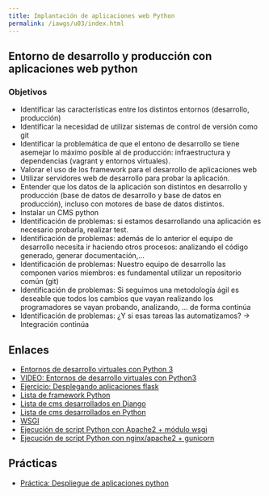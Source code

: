 ```yaml
---
title: Implantación de aplicaciones web Python
permalink: /iawgs/u03/index.html
---
```


## Entorno de desarrollo y producción con aplicaciones web python

### Objetivos

* Identificar las características entre los distintos entornos (desarrollo, producción)
* Identificar la necesidad de utilizar sistemas de control de versión como git
* Identificar la problemática de que el entono de desarrollo se tiene asemejar lo máximo posible al de producción: infraestructura y dependencias (vagrant y entornos virtuales).
* Valorar el uso de los framework para el desarrollo de aplicaciones web
* Utilizar servidores web de desarrollo para probar la aplicación.
* Entender que los datos de la aplicación son distintos en desarrollo y producción (base de datos de desarrollo y base de datos en producción), incluso con motores de base de datos distintos.
* Instalar un CMS python
* Identificación de problemas: si estamos desarrollando una aplicación es necesario probarla, realizar test.
* Identificación de problemas: además de lo anterior el equipo de desarrollo necesita ir haciendo otros procesos: analizando el código generado, generar documentación,...
* Identificación de problemas: Nuestro equipo de desarrollo las componen varios miembros: es fundamental utilizar un repositorio común (git)
* Identificación de problemas: Si seguimos una metodología ágil es deseable que todos los cambios que vayan realizando los programadores se vayan probando, analizando, ... de forma continúa
* Identificación de problemas: ¿Y si esas tareas las automatizamos? -> Integración continúa

## Enlaces

* [Entornos de desarrollo virtuales con Python 3](https://openwebinars.net/blog/entornos-de-desarrollo-virtuales-con-python3/)
* [VIDEO: Entornos de desarrollo virtuales con Python3](https://www.youtube.com/watch?v=h2J6-03MsnQ)
* [Ejercicio: Desplegando aplicaciones flask](flask.html)
* [Lista de framework Python](https://wiki.python.org/moin/WebFrameworks)
* [Lista de cms desarrollados en Django](https://djangopackages.org/grids/g/cms/)
* [Lista de cms desarrollados en Python](https://wiki.python.org/moin/ContentManagementSystems)
* [WSGI](http://wsgi.readthedocs.io/en/latest/)
* [Ejecución de script Python con Apache2 + módulo wsgi](script_python.html)
* [Ejecución de script Python con nginx/apache2 + gunicorn](script_python2.html)

<!--
* [Crear una página web con Python](https://plataforma.josedomingo.org/pledin/cursos/flask/curso/u04/)
* [Ficheros de ejemplo](https://github.com/josedom24/python_web)
* [Despliegue de aplicaciones flask](http://flask.pocoo.org/docs/0.12/deploying/)
-->

## Prácticas

* [Práctica: Despliegue de aplicaciones python](practica_python2020)

<!--
* [Introducción al despliegue de aplicaciones python](python1.html)
* [Entorno de desarrollo y producción con aplicaciones web python](python2.html)
* [Depliegue de CMS python: Mezzanine](python3.html)
-->